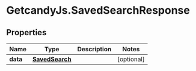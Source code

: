 # GetcandyJs.SavedSearchResponse

## Properties

Name | Type | Description | Notes
------------ | ------------- | ------------- | -------------
**data** | [**SavedSearch**](SavedSearch.md) |  | [optional] 


